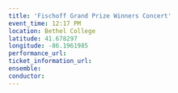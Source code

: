 ```yaml
---
title: 'Fischoff Grand Prize Winners Concert'
event_time: 12:17 PM
location: Bethel College
latitude: 41.678297
longitude: -86.1961985
performance_url: 
ticket_information_url: 
ensemble: 
conductor: 
---
```

